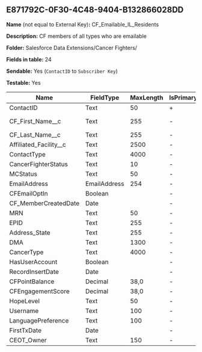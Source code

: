 ## E871792C-0F30-4C48-9404-B132866028DD

**Name** (not equal to External Key)**:** CF_Emailable_IL_Residents

**Description:** CF members of all types who are emailable

**Folder:** Salesforce Data Extensions/Cancer Fighters/

**Fields in table:** 24

**Sendable:** Yes (`ContactID` to `Subscriber Key`)

**Testable:** Yes

| Name | FieldType | MaxLength | IsPrimaryKey | IsNullable | DefaultValue |
| --- | --- | --- | --- | --- | --- |
| ContactID | Text | 50 | + | - |  |
| CF_First_Name__c | Text | 255 | - | + | Cancer Fighter |
| CF_Last_Name__c | Text | 255 | - | + |  |
| Affiliated_Facility__c | Text | 2500 | - | + |  |
| ContactType | Text | 4000 | - | + |  |
| CancerFighterStatus | Text | 10 | - | + |  |
| MCStatus | Text | 50 | - | + |  |
| EmailAddress | EmailAddress | 254 | - | + |  |
| CFEmailOptIn | Boolean |  | - | + |  |
| CF_MemberCreatedDate | Date |  | - | + |  |
| MRN | Text | 50 | - | + |  |
| EPID | Text | 255 | - | + |  |
| Address_State | Text | 255 | - | + |  |
| DMA | Text | 1300 | - | + |  |
| CancerType | Text | 4000 | - | + |  |
| HasUserAccount | Boolean |  | - | + |  |
| RecordInsertDate | Date |  | - | + | GetDate() |
| CFPointBalance | Decimal | 38,0 | - | + |  |
| CFEngagementScore | Decimal | 38,0 | - | + |  |
| HopeLevel | Text | 50 | - | + |  |
| Username | Text | 100 | - | + |  |
| LanguagePreference | Text | 100 | - | + |  |
| FirstTxDate | Date |  | - | + |  |
| CEOT_Owner | Text | 150 | - | + |  |
